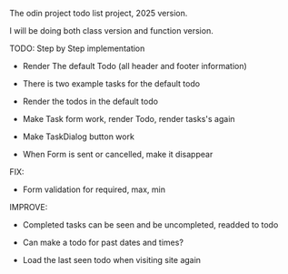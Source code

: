 The odin project todo list project, 2025 version.

I will be doing both class version and function version.

TODO:
 Step by Step implementation
- Render The default Todo (all header and footer information)
- There is two example tasks for the default todo
- Render the todos in the default todo

- Make Task form work, render Todo, render tasks's again
- Make TaskDialog button work
- When Form is sent or cancelled, make it disappear


FIX:
- Form validation for required, max, min


IMPROVE:
- Completed tasks can be seen and be uncompleted, readded to todo
- Can make a todo for past dates and times?

- Load the last seen todo when visiting site again
